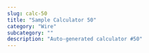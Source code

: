 ```yaml
---
slug: calc-50
title: "Sample Calculator 50"
category: "Wire"
subcategory: ""
description: "Auto-generated calculator #50"
---
```


